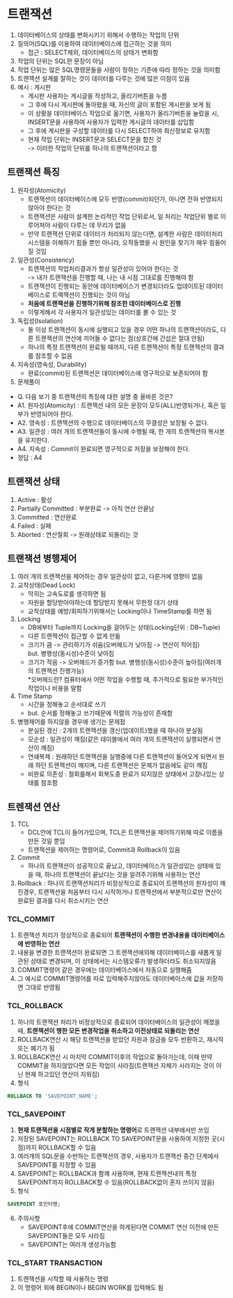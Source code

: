 # 트랜잭션

1. 데이터베이스의 상태를 변화시키기 위해서 수행하는 작업의 단위
2. 질의어(SQL)를 이용하여 데이터베이스에 접근하는 것을 의미
    - 접근 : SELECT제외, 데이터베이스의 상태가 변화함
3. 작업의 단위는 SQL한 문장이 아님
4. 작업 단위는 많은 SQL명령문들을 사람이 정하는 기준에 따라 정하는 것을 의미함
5. 트랜잭션 설계를 잘하는 것이 데이터를 다루는 것에 많은 이점이 있음
6. 예시 : 게시판
    - 게시판 사용자는 게시글을 작성하고, 올리기버튼을 누름
    - 그 후에 다시 게시판에 돌아왔을 때, 자신의 글이 포함된 게시판을 보게 됨
    - 이 상황을 데이터베이스 작업으로 옮기면, 사용자가 올리기버튼을 눌렀을 시, INSERT문을 사용하여 사용자가 입력한 게시글의 데이터를 삽입함
    - 그 후에 게시판을 구성할 데이터를 다시 SELECT하여 최신정보로 유지함
    - 현재 작업 단위는 INSERT문과 SELECT문을 합친 것
    <br>-> 이러한 작업의 단위를 하나의 트랜잭션이라고 함

## 트랜잭션 특징

1. 원자성(Atomicity)
    - 트랜잭션이 데이터베이스에 모두 반영(commit)되던가, 아니면 전혀 반영되지 않아야 한다는 것
    - 트랜잭션은 사람이 설계한 논리적인 작업 단위로서, 일 처리는 작업단위 별로 이루어져야 사람이 다루는 데 무리가 없음
    - 만약 트랜잭션 단위로 데이터가 처리되지 않는다면, 설계한 사람은 데이터처리시스템을 이해하기 힘들 뿐만 아니라, 오작동했을 시 원인을 찾기가 매우 힘들어질 것임
2. 일관성(Consistency)
    - 트랜잭션의 작업처리결과가 항상 일관성이 있어야 한다는 것
    <br>-> 내가 트랜잭션을 진행할 때, 나는 내 시점 그대로를 진행해야 함
    - 트랜잭션이 진행되는 동안에 데이터베이스가 변경되더라도 업데이트된 데이터베이스로 트랙잭션이 진행되는 것이 아님
    - **처음에 트랜잭션을 진행하기위해 참조한 데이터베이스로 진행**
    - 이렇게해서 각 사용자가 일관성있는 데이터를 볼 수 있는 것
3. 독립성(Isolation)
    - 둘 이상 트랜잭션이 동시에 실행되고 있을 경우 어떤 하나의 트랜잭션이라도, 다른 트랜잭션의 연산에 끼어들 수 없다는 점(상호간에 간섭은 절대 안됨)
    - 하나의 특정 트랜잭션이 완료될 때까지, 다른 트랜잭션이 특정 트랜잭션의 결과를 참조할 수 없음
4. 지속성(영속성, Durability)
    - 완료(commit)된 트랜잭션은 데이터베이스에 영구적으로 보존되어야 함
5. 문제풀이
- Q. 다음 보기 중 트랜잭션의 특징에 대한 설명 중 올바른 것은?
- A1. 원자성(Atomicity) : 트랜잭션 내의 모든 문장이 모두(ALL)반영되거나, 혹은 일부가 반영되어야 한다.
- A2. 영속성 : 트랜잭션의 수행으로 데이터베이스의 무결성은 보장될 수 없다.
- A3. 일관성 : 여러 개의 트랜잭션들이 동시에 수행될 때, 한 개의 트랜잭션의 복사본을 유지한다.
- A4. 지속성 : Commit이 완료되면 영구적으로 저장을 보장해야 한다.
- 정답 : A4


## 트랜잭션 상태

1. Active : 활성
2. Partially Committed : 부분완료 -> 아직 연산 안끝남
3. Committed : 연산완료
4. Failed : 실패
5. Aborted : 연산철회 -> 원래상태로 되돌리는 것


## 트랜잭션 병행제어

1. 여러 개의 트랜잭션을 제어하는 경우 일관성이 없고, 다른거에 영향이 없음
2. 교착상태(Dead Lock)
    - 막히는 고속도로를 생각하면 됨
    - 자원을 할당받아야하는데 할당받지 못해서 무한정 대기 상태
    - 교착상태를 예방/회피하기위해서는 Locking이나 TimeStamp를 하면 됨
3. Locking
    - DB에부터 Tuple까지 Locking을 걸어두는 상태(Locking단위 : DB~Tuple)
    - 다른 트랜잭션이 접근할 수 없게 만듦
    - 크기가 큼 -> 관리하기가 쉬움(오버헤드가 낮아짐 -> 연산이 적어짐)
    <br>but. 병행성(동시성)수준이 낮아짐
    - 크기가 작음 -> 오버헤드가 증가함 but. 병행성(동시성)수준이 높아짐(여러개의 트랜잭션 진행가능)
    <br>*오버헤드란? 컴퓨터에서 어떤 작업을 수행할 때, 추가적으로 필요한 부가적인 작업이나 비용을 말함
4. Time Stamp
    - 시간을 정해놓고 순서대로 쓰기
    - but. 순서를 정해놓고 쓰기때문에 직렬의 가능성이 존재함
5. 병행제어를 하지않을 경우에 생기는 문제점
    - 분실된 갱신 : 2개의 트랜잭션을 갱신(업데이트)했을 때 하나아 분실됨
    - 모순성 : 일관성이 깨짐(같은 테이블에서 여러 개의 트랜잭션이 실행되면서 연산이 깨짐)
    - 연쇄복제 : 원래하던 트랜잭션을 실행중에 다른 트랜잭션이 들어오게 되면서 원래 하던 트랜잭션이 깨지며, 다른 트랜잭션은 문제가 없음에도 같이 깨짐
    - 비완료 의존성 : 철회를해서 회복도중 완료가 되지않은 상태에서 고장나있는 상태를 참조함

## 트렌잭션 연산

1. TCL
    - DCL안에 TCL이 들어가있으며, TCL은 트랜잭션을 제어하기위해 따로 이름을 만든 것일 뿐임
    - 트랜잭션을 제어하는 명령어로, Commit과 Rollback이 있음
2. Commit
    - 하나의 트랜잭션이 성공적으로 끝났고, 데이터베이스가 일관성있는 상태에 있을 때, 하나의 트랜잭션이 끝났다는 것을 알려주기위해 사용하는 연산
3. Rollback : 하나의 트랜잭션처리가 비정상적으로 종료되어 트랜잭션의 원자성이 깨진경우, 트랜잭션을 처음부터 다시 시작하거나 트랜잭션에서 부분적으로만 연산이 완료된 결과를 다시 취소시키는 연산

### TCL_COMMIT

1. 트랜잭션 처리가 정상적으로 종료되어 **트랜잭션이 수행한 변경내용을 데이터베이스에 반영하는 연산**
2. 내용을 변경한 트랜잭션이 완료되면 그 트랜잭션에의해 데이터베이스를 새롭게 일관된 상태로 변경되며, 이 상태에서는 시스템오류가 발생하더라도 취소되지않음
3. COMMIT명령어 같은 경우에는 데이터베이스에서 자동으로 실행해줌
4. 그 예시로 COMMIT명령어를 따로 입력해주지않아도 데이터베이스에 값을 저장하면 그대로 반영됨

### TCL_ROLLBACK

1. 하나의 트랜잭션 처리가 비정상적으로 종료되어 데이터베이스의 일관성이 깨졌을때, **트랜잭션이 행한 모든 변경작업을 취소하고 이전상태로 되돌리는 연산**
2. ROLLBACK연산 시 해당 트랜잭션을 받았던 자원과 잠금을 모두 반환하고, 재시작 또는 폐기가 됨
3. ROLLBACK연산 시 마지막 COMMIT이후의 작업으로 돌아가는데, 이때 만약 COMMIT을 하지않았다면 모든 작업이 사라짐(트랜잭션 자체가 사라지는 것이 아닌 현재 하고있던 연산이 지워짐)
4. 형식
```SQL
ROLLBACK TO 'SAVEPOINT_NAME';
```

### TCL_SAVEPOINT

1. **현재 트랜잭션을 시점별로 작게 분할하는 명령어**로 트랜잭션 내부에서만 쓰임
2. 저장된 SAVEPOINT는 ROLLBACK TO SAVEPOINT문을 사용하여 지정한 곳(시점)까지 ROLLBACK할 수 있음
3. 여러개의 SQL문을 수반하는 트랜잭션의 경우, 사용자가 트랜잭션 중간 단계에서 SAVEPOINT를 지정할 수 있음
4. SAVEPOINT는 ROLLBACK과 함께 사용하며, 현재 트랜잭션내의 특정 SAVEPOINT까지 ROLLBACK할 수 있음(ROLLBACK없이 혼자 쓰이지 않음)
5. 형식
```SQL
SAVEPOINT 포인터명;
```
6. 주의사항
    - SAVEPOINT후에 COMMIT연산을 하게된다면 COMMIT 연산 이전에 만든 SAVEPOINT들은 모두 사라짐
    - SAVEPOINT는 여러개 생성가능함

### TCL_START TRANSACTION

1. 트랜잭션을 시작할 때 사용하는 명령
2. 이 명령어 외에 BEGIN이나 BEGIN WORK를 입력해도 됨